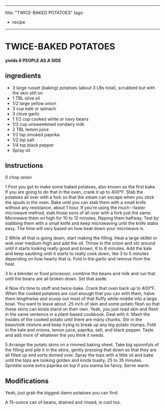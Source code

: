
---
title: "TWICE-BAKED POTATOES"
tags:
  - recipe
---
# TWICE-BAKED POTATOES



#### yields  6 PEOPLE AS A SIDE


## ingredients
* 3 large russet (baking) potatoes (about 3 LBs total), scrubbed but with the skin still on 
* 1 TBL olive oil 
* 1/2 large yellow onion 
* 3 cup kale or spinach 
* 3 clove garlic 
* 1 1/2 cup cooked white or navy beans 
* 1/3 cup unsweetened nondairy milk 
* 2 TBL lemon juice 
* 1/2 tsp smoked paprika 
* 1/2 tsp salt 
* 1/4 tsp black pepper 
* Spray oil 



## Instructions
0 chop onion

1 First you got to make some baked potatoes, also known as the first bake. If you are going to do that    in the oven, crank it up to 400°F. Stab the potatoes all over with a fork so that the steam can escape when you stick the spuds in the oven. Bake until you can stab them with a small knife without any resistance, about 1 hour. If you’re using the much--faster microwave method, stab those sons of   all over with a fork just the same. Microwave them on high for 10 to 12 minutes, flipping them halfway. Test by stabbing them with a small knife and keep microwaving until the knife stabs easy. The time will vary based on how beat down your microwave is.

2 While all that    is going down, start making the filling. Heat a large skillet or wok over medium-high and add the oil. Throw in the onion and stir around until it starts looking really good and brown, 6 to 8 minutes. Add the kale and keep sautéing until it starts to really cook down, like 3 to 5 minutes depending on how hearty that    is. Fold in the garlic and remove from the heat.

3 In a blender or food processor, combine the beans and milk and run that    until the beans are all broken down. Set that aside.

4 Now it’s time to stuff and twice-bake. Crank that oven back up to 400°F. When the cooked potatoes are cool enough that you can   with them, halve them lengthwise and scoop out most of that fluffy white middle into a large bowl. You want to leave about .25 inch of skin and some potato flesh so that these skins can kinda stand on their own. Yeah, you just read skin and flesh in the same sentence in a plant-based cookbook. Deal with it. Mash the insides of the cooked potato until there are many chunks. Stir in the bean/milk mixture and keep trying to break up any big potato clumps. Fold in the kale and onions, lemon juice, paprika, salt, and black pepper. Taste and add more of whatever the   you think it needs.

5 Arrange the potato skins on a rimmed baking sheet. Take big spoonfuls of the filling and pile it in the skins, gently pressing that    down so that they are all filled up and sorta domed over. Spray the tops with a little oil and bake until the tops are looking golden and kinda toasty, 25 to 35 minutes. Sprinkle some extra paprika on top if you wanna be fancy. Serve warm.



## Modifications
Yeah, just grab the biggest damn potatoes you can find.

 A 15-ounce can of beans, drained and rinsed, is cool too.




